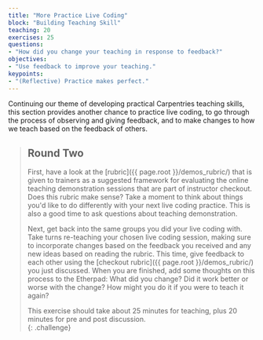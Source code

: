 ```yaml
---
title: "More Practice Live Coding"
block: "Building Teaching Skill"
teaching: 20
exercises: 25
questions:
- "How did you change your teaching in response to feedback?"
objectives:
- "Use feedback to improve your teaching."
keypoints:
- "(Reflective) Practice makes perfect."
---
```


Continuing our theme of developing practical Carpentries teaching skills,
this section provides another chance to practice live coding, to go through the
process of observing and giving feedback, and to make changes to how we teach based on the feedback of others. 

> ## Round Two
> First, have a look at the [rubric]({{ page.root }}/demos_rubric/) that is given to trainers as a suggested framework for evaluating the online teaching demonstration sessions that are part of instructor checkout.
> Does this rubric make sense? Take a moment to think about things you'd like to do differently with your next live coding
> practice. This is also a good time to ask questions about teaching demonstration.
>
> Next, get back into the same groups you did your live coding with.
> Take turns re-teaching your chosen live coding session, making sure to incorporate changes based on the feedback you received and any new ideas based on reading the rubric.
> This time, give feedback to each
> other using the [checkout rubric]({{ page.root }}/demos_rubric/) you just discussed. When you are finished, add some thoughts on this process to the Etherpad:
> What did you change? Did it work better or worse with the change? How might you do it if you were to teach it again?
>
>  This exercise should take about 25 minutes for teaching, plus 20 minutes for pre and post discussion.    
{: .challenge}

